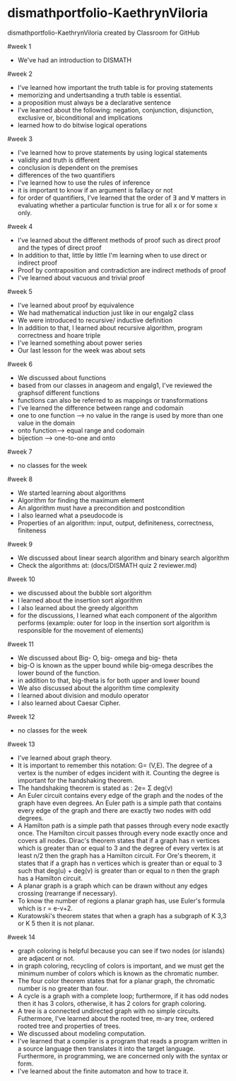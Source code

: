 # dismathportfolio-KaethrynViloria
dismathportfolio-KaethrynViloria created by Classroom for GitHub

#week 1
- We've had an introduction to DISMATH

#week 2 
- I've learned how important the truth table is for proving statements
- memorizing and undertsanding a truth table is essential. 
- a proposition must always be a declarative sentence 
- I've learned about the following: negation, conjunction, disjunction, exclusive or, biconditional and implications
- learned how to do bitwise logical operations

#week 3
- I've learned how to prove statements by using logical statements 
- validity and truth is different 
- conclusion is dependent on the premises
- differences of the two quantifiers 
- I've learned how to use the rules of inference
- it is important to know if an argument is fallacy or not
- for order of quantifiers, I've learned that the order of ∃ and ∀ matters in evaluating whether a particular function is true for all x or for some x only.

#week 4
- I've learned about the different methods of proof such as direct proof and the types of direct proof
- In addition to that, little by little I'm learning when to use direct or indirect proof
- Proof by contraposition and contradiction are indirect methods of proof
- I've learned about vacuous and trivial proof

#week 5
- I've learned about proof by equivalence
- We had mathematical induction just like in our engalg2 class
- We were introduced to recursive/ inductive definition
- In addition to that, I learned about recursive algorithm, program correctness and hoare triple
- I've learned something about power series 
- Our last lesson for the week was about sets 

#week 6
- We discussed about functions
- based from our classes in anageom and engalg1, I've reviewed the graphsof different functions
- functions can also be referred to as mappings or transformations
- I've learned the difference between range and codomain
- one to one function --> no value in the range is  used by more than one value in the domain
- onto function--> equal range and codomain 
- bijection --> one-to-one and onto 

#week 7
- no classes for the week

#week 8
- We started learning about algorithms
- Algorithm for finding the maximum element
- An algorithm must have a precondition and postcondition
- I also learned what a pseudocode is
- Properties of an algorithm: input, output, definiteness, correctness, finiteness


#week 9
- We discussed about linear search algorithm and binary search algorithm 
- Check the algorithms at: (docs/DISMATH quiz 2 reviewer.md)

#week 10
- we discussed about the bubble sort algorithm 
- I learned about the insertion sort algorithm 
- I also learned about the greedy algorithm
- for the discussions, I learned what each component of the algorithm performs (example: outer for loop in the insertion sort algorithm is responsible for the movement of elements) 

#week 11
- We discussed about Big- O, big- omega and big- theta 
- big-O is known as the upper bound while big-omega describes the lower bound of the function.
- in addition to that, big-theta is for both upper and lower bound
- We also discussed about the algorithm time complexity
- I learned about division and modulo operator
- I also learned about Caesar Cipher.

#week 12
- no classes for the week

#week 13
- I've learned about graph theory.
- It is important to remember this notation: G= (V,E). The degree of a vertex is the number of edges incident with it. Counting the degree is important for the handshaking theorem.
- The handshaking theorem is stated as : 2e= Σ deg(v) 
- An Euler circuit contains every edge of the graph and the nodes of the graph have even degrees. An Euler path is a simple path that contains every edge of the graph and there are exactly two nodes with odd degrees. 
- A Hamilton path is a simple path that passes through every node exactly once. The Hamilton circuit passes through every node exactly once and covers all nodes. Dirac's theorem states that if a graph has n vertices which is greater than or equal to 3 and the degree of every vertex is at least n/2 then the graph has a Hamilton circuit. For Ore's theorem, it states that if a graph has n vertices which is greater than or equal to 3 such that deg(u) + deg(v) is greater than or equal to n then the graph has a Hamilton circuit.
- A planar graph is a graph which can be drawn without any edges crossing (rearrange if necessary).
- To know the number of regions a planar graph has, use Euler's formula which is r = e-v+2. 
- Kuratowski's theorem states that when a graph has a subgraph of K 3,3 or K 5 then it is not planar. 

#week 14
- graph coloring is helpful because you can see if two nodes (or islands) are adjacent or not.
- in graph coloring, recycling of colors is important, and we must get the minimum number of colors which is known as the chromatic number.
- The four color theorem states that for a planar graph, the chromatic number is no greater than four.
- A cycle is a graph with a complete loop; furthermore, if it has odd nodes then it has 3 colors, otherwise, it has 2 colors for graph coloring. 
- A tree is a connected undirected graph with no simple circuits. Futhermore, I've learned about the rooted tree, m-ary tree, ordered rooted tree and properties of trees.
- We discussed about modeling computation. 
- I've learned that a compiler is a program that reads a program written in a source language then translates it into the target language. Furthermore, in programming, we are concerned only with the syntax or form. 
- I've learned about the finite automaton and how to trace it. 
